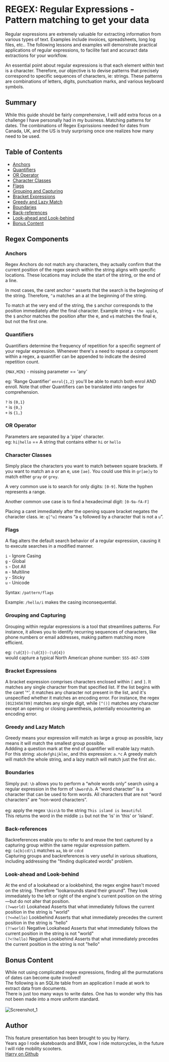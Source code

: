
# REGEX: Regular Expressions - Pattern matching to get your data

Regular expressions are extremely valuable for extracting information from various types of text.  Examples include invoices, spreadsheets, long log files, etc.. The following lessons and examples will demonstrate practical applications of regular expressions, to facilite fast and accuract data extractions for your workflow.

An essential point about regular expressions is that each element within text is a character. Therefore, our objective is to devise patterns that precisely correspond to specific sequences of characters, ie: strings. These patterns are combinations of letters, digits, punctuation marks, and various keyboard symbols.

## Summary

While this guide should be fairly comprehensive, I will add extra focus on a challenge I have personally had in my business.  Matching patterns for dates.  The combinations of Regex Exprissions needed for dates from Canada, UK, and the US is truly surprising once one realizes how many need to be used.

## Table of Contents

- [Anchors](#anchors)
- [Quantifiers](#quantifiers)
- [OR Operator](#or-operator)
- [Character Classes](#character-classes)
- [Flags](#flags)
- [Grouping and Capturing](#grouping-and-capturing)
- [Bracket Expressions](#bracket-expressions)
- [Greedy and Lazy Match](#greedy-and-lazy-match)
- [Boundaries](#boundaries)
- [Back-references](#back-references)
- [Look-ahead and Look-behind](#look-ahead-and-look-behind)
- [Bonus Content](#bonus-content)

## Regex Components

### Anchors

Regex Anchors do not match any characters, they actually confirm that the current position of the regex search within the string aligns with specific locations. These locations may include the start of the string, or the end of a line.

In most cases, the caret anchor `^` asserts that the search is the beginning of the string. Therefore, `^a` matches an a at the beginning of the string.

To match at the very end of the string, the `$` anchor corresponds to the position immediately after the final character.  Example string = `the apple`, the `$` anchor matches the position after the e, and `e$` matches the final e, but not the first one.

### Quantifiers

Quantifiers determine the frequency of repetition for a specific segment of your regular expression. Whenever there's a need to repeat a component within a regex, a quantifier can be appended to indicate the desired repetition count.<br>

`{MAX,MIN}` - missing parameter == 'any'

eg: 'Range Quantifier' `enrol{1,2}` you'll be able to match both enrol AND enroll.
Note that other Quantifiers can be translated into ranges for comprehension.

`?` is `{0,1}`<br>
`*` is `{0,}`<br>
`+` is `{1,}`

### OR Operator

Parameters are separated by a 'pipe' character. <br>
eg: `hi|hello` == A string that contains either `hi` or `hello`

### Character Classes

Simply place the characters you want to match between square brackets. If you want to match an a or an e, use `[ae]`. You could use this in `gr[ae]y` to match either `gray` or `grey`.

A very common use is to search for only digits: `[0-9]`.  Note the hyphen represents a range.

Another common use case is to find a hexadecimal digit: `[0-9a-fA-F]`

Placing a caret immediately after the opening square bracket negates the character class.  ie: `q[^u]` means “a `q` followed by a character that is not a `u`”.

### Flags

A flag alters the default search behavior of a regular expression, causing it to execute searches in a modified manner.

`i`	- Ignore Casing <br>
`g`	- Global <br>
`s`	- Dot All <br>
`m`	- Multiline <br>
`y`	- Sticky <br>
`u`	- Unicode <br>

Syntax: `/pattern/flags`

Example: `/hello/i` makes the casing inconsequential.

### Grouping and Capturing

Grouping within regular expressions is a tool that streamlines patterns. For instance, it allows you to identify recurring sequences of characters, like phone numbers or email addresses, making pattern matching more efficient.

eg: `(\d{3})-(\d{3})-(\d{4})`<br>
would capture a typical North American phone number: `555-867-5309`


### Bracket Expressions

A bracket expression comprises characters enclosed within `[` and `]`. It matches any single character from that specified list. If the list begins with the caret '^', it matches any character not present in the list, and it's unspecified whether it matches an encoding error. For instance, the regex `[0123456789]` matches any single digit, while `[^()]` matches any character except an opening or closing parenthesis, potentially encountering an encoding error.

### Greedy and Lazy Match

Greedy means your expression will match as large a group as possible, lazy means it will match the smallest group possible. <br>
Addding a question mark at the end of quantifier will enable lazy match.
<br>
For this string: `abcdefghijklmc`, and this expression: `a.*c`
A greedy match will match the whole string, and a lazy match will match just the first `abc`.

### Boundaries

Simply put: `\b` allows you to perform a “whole words only” search using a regular expression in the form of `\bword\b`. A “word character” is a character that can be used to form words. All characters that are not “word characters” are “non-word characters”.<br>
<br>
eg: apply the regex `\bis\b` to the string `This island is beautiful`<br>
This returns the word in the middle `is` but not the 'is' in 'this' or 'island'.

### Back-references

Backreferences enable you to refer to and reuse the text captured by a capturing group within the same regular expression pattern.<br>
eg: `(a|b|cd)\1` matches `aa`, `bb` or `cdcd`<br>
Capturing groups and backreferences is very useful in various situations, including addressing the "finding duplicated words" problem.

### Look-ahead and Look-behind

 At the end of a lookahead or a lookbehind, the regex engine hasn't moved on the string.  Therefore "lookarounds stand their ground". They look immediately to the left or right of the engine's current position on the string—but do not alter that position.<br>
`(?=world)`	Lookahead	Asserts that what immediately follows the current position in the string is "world"<br>
`(?<=hello)`	Lookbehind	Asserts that what immediately precedes the current position in the string is "hello"<br>
`(?!world)`	Negative Lookahead	Asserts that what immediately follows the current position in the string is not "world"<br>
`(?<!hello)`	Negative Lookbehind	Asserts that what immediately precedes the current position in the string is not "hello"

## Bonus Content

While not using complicated regex expressions, finding all the purmutations of dates can become quite involved!<br>
The following is an SQLite table from an application I made at work to extract data from documents.<br>
There is just too many ways to write dates.  One has to wonder why this has not been made into a more uniform standard.<br><br>
![Screenshot_1](./imgs/dates_regex_format_table.png)

## Author

This feature presentation has been brought to you by Harry.<br>
Years ago I rode skateboards and BMX, now I ride motorcycles, in the future I will ride mobility scooters.<br>
<a href="https://github.com/harrymac1972">Harry on Github</a>
